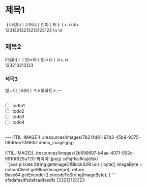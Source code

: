 # 제목1  
ㅓ나렁나ㅣㄹ어나ㅣ런아ㅣ러ㅏㅣㄴㅇㄻㄴ  
12313213213213123123
\n
\n
## 제목2  
아림너ㅏㅣ런ㅁ아ㅣ럼ㅇ나ㅣㄹㄴㅁ  
123213213123  
### 제목3  
멀ㄴ아ㅣ러마ㅣㅋㅊ틏풐트ㅜ,ㅡ  
<br/> 
- [ ] todto1  
- [ ] todo2  
- [ ] todo3  
- [ ] todo4  
<br/> 
---  
![TIL_IMAGE](../resources/images/79214d81-97d3-45b9-9375-08d0de70880d-demo_image.jpg)  
<br/> 
<br/> 
![TIL_IMAGE](../resources/images/2b699697-b4ae-4071-952c-9910f625a720-퐈이여!.jpeg)  
sdfsjfksjfklajdfskl  
<br/> 
```java  
private String getImageOfBlock(URI uri) {
    byte[] imageByte = notionClient.getBlockImage(uri);
    return Base64.getEncoder().encodeToString(imageByte);
}  
```  
sfsdafasdfsdafsadfasdfs  
123213123123  
